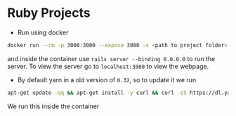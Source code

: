 # Ruby Projects



* Run using docker
```bash
docker run --rm -p 3000:3000 --expose 3000 -v <path to project folder>:/usr/src -w /usr/src -ti ruby-on-rails bash
```
and inside the container use `rails server --binding 0.0.0.0` to run the server.
To view the server go to `localhost:3000` to view the webpage.



* By default yarn in a old version of `0.32`, so to update it we run
```bash
apt-get update -qq && apt-get install -y curl && curl -sS https://dl.yarnpkg.com/debian/pubkey.gpg | apt-key add - && echo "deb https://dl.yarnpkg.com/debian/ stable main" | tee /etc/apt/sources.list.d/yarn.list && apt-get update && apt-get install -y yarn
```
We run this inside the container
